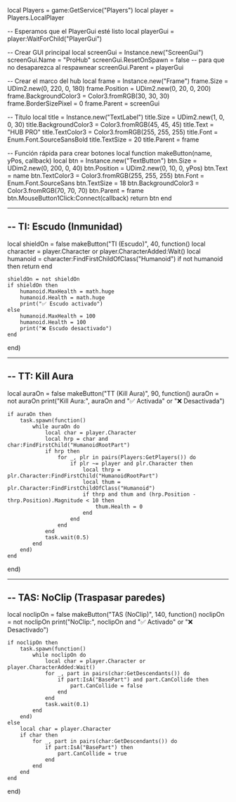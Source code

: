 local Players = game:GetService("Players")
local player = Players.LocalPlayer

-- Esperamos que el PlayerGui esté listo
local playerGui = player:WaitForChild("PlayerGui")

-- Crear GUI principal
local screenGui = Instance.new("ScreenGui")
screenGui.Name = "ProHub"
screenGui.ResetOnSpawn = false -- para que no desaparezca al respawnear
screenGui.Parent = playerGui

-- Crear el marco del hub
local frame = Instance.new("Frame")
frame.Size = UDim2.new(0, 220, 0, 180)
frame.Position = UDim2.new(0, 20, 0, 200)
frame.BackgroundColor3 = Color3.fromRGB(30, 30, 30)
frame.BorderSizePixel = 0
frame.Parent = screenGui

-- Título
local title = Instance.new("TextLabel")
title.Size = UDim2.new(1, 0, 0, 30)
title.BackgroundColor3 = Color3.fromRGB(45, 45, 45)
title.Text = "HUB PRO"
title.TextColor3 = Color3.fromRGB(255, 255, 255)
title.Font = Enum.Font.SourceSansBold
title.TextSize = 20
title.Parent = frame

-- Función rápida para crear botones
local function makeButton(name, yPos, callback)
    local btn = Instance.new("TextButton")
    btn.Size = UDim2.new(0, 200, 0, 40)
    btn.Position = UDim2.new(0, 10, 0, yPos)
    btn.Text = name
    btn.TextColor3 = Color3.fromRGB(255, 255, 255)
    btn.Font = Enum.Font.SourceSans
    btn.TextSize = 18
    btn.BackgroundColor3 = Color3.fromRGB(70, 70, 70)
    btn.Parent = frame
    btn.MouseButton1Click:Connect(callback)
    return btn
end

---------------------------------------------------------
-- TI: Escudo (Inmunidad)
---------------------------------------------------------
local shieldOn = false
makeButton("TI (Escudo)", 40, function()
    local character = player.Character or player.CharacterAdded:Wait()
    local humanoid = character:FindFirstChildOfClass("Humanoid")
    if not humanoid then return end

    shieldOn = not shieldOn
    if shieldOn then
        humanoid.MaxHealth = math.huge
        humanoid.Health = math.huge
        print("✅ Escudo activado")
    else
        humanoid.MaxHealth = 100
        humanoid.Health = 100
        print("❌ Escudo desactivado")
    end
end)

---------------------------------------------------------
-- TT: Kill Aura
---------------------------------------------------------
local auraOn = false
makeButton("TT (Kill Aura)", 90, function()
    auraOn = not auraOn
    print("Kill Aura:", auraOn and "✅ Activada" or "❌ Desactivada")

    if auraOn then
        task.spawn(function()
            while auraOn do
                local char = player.Character
                local hrp = char and char:FindFirstChild("HumanoidRootPart")
                if hrp then
                    for _, plr in pairs(Players:GetPlayers()) do
                        if plr ~= player and plr.Character then
                            local thrp = plr.Character:FindFirstChild("HumanoidRootPart")
                            local thum = plr.Character:FindFirstChildOfClass("Humanoid")
                            if thrp and thum and (hrp.Position - thrp.Position).Magnitude < 10 then
                                thum.Health = 0
                            end
                        end
                    end
                end
                task.wait(0.5)
            end
        end)
    end
end)

---------------------------------------------------------
-- TAS: NoClip (Traspasar paredes)
---------------------------------------------------------
local noclipOn = false
makeButton("TAS (NoClip)", 140, function()
    noclipOn = not noclipOn
    print("NoClip:", noclipOn and "✅ Activado" or "❌ Desactivado")

    if noclipOn then
        task.spawn(function()
            while noclipOn do
                local char = player.Character or player.CharacterAdded:Wait()
                for _, part in pairs(char:GetDescendants()) do
                    if part:IsA("BasePart") and part.CanCollide then
                        part.CanCollide = false
                    end
                end
                task.wait(0.1)
            end
        end)
    else
        local char = player.Character
        if char then
            for _, part in pairs(char:GetDescendants()) do
                if part:IsA("BasePart") then
                    part.CanCollide = true
                end
            end
        end
    end
end)
